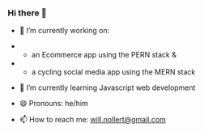 ### Hi there 👋
- 🔭 I’m currently working on:
- - an Ecommerce app using the PERN stack &
- - a cycling social media app using the MERN stack
- 🌱 I’m currently learning Javascript web development
-  😄 Pronouns: he/him 
   
- 📫 How to reach me: will.nollert@gmail.com

<!--
**Will-Nollert/will-nollert** is a ✨ _special_ ✨ repository because its `README.md` (this file) appears on your GitHub profile.

Here are some ideas to get you started:

- 🔭 I’m currently working on ...
- 🌱 I’m currently learning ...
- 👯 I’m looking to collaborate on ...
- 🤔 I’m looking for help with ...
- 💬 Ask me about ...
- 📫 How to reach me: ...
- 😄 Pronouns: ...
- ⚡ Fun fact: ...
-->

